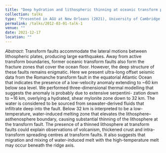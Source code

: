 ```yaml
---
title: "Deep hydration and lithospheric thinning at oceanic transform plate boundary"
collection: talks
type: "Presented in AGU at New Orleans (2021), University of Cambridge (2022), Chinese Academy of Geological Sciences (2022) and Conference on Earth System Science in Shanghai (in Chinese, 2023), University of Strasbourg (2024) and Ecole Normale Supérieure Paris (2024)"
permalink: /talks/2012-03-01-talk-1
venue: ""
date: 2021-12-17
location: ""
---
```

*Abstract*: Transform faults accommodate the lateral motions between lithospheric plates, producing large earthquakes. Away from active transform boundaries, former oceanic transform faults also form the fracture zones that cover the ocean floor. However, the deep structure of these faults remains enigmatic. Here we present ultra-long offset seismic data from the Romanche transform fault in the equatorial Atlantic Ocean that indicates the presence of a low-velocity anomaly extending to ~60 km below sea level. We performed three-dimensional thermal modelling that suggests the anomaly is probably due to extensive serpentini- zation down to ~16 km, overlying a hydrated, shear mylonite zone down to 32 km. The water is considered to be sourced from seawater-derived fluids that infiltrate deep into the fault. Below 32 km is interpreted to be a low-temperature, water-induced melting zone that elevates the lithosphere–asthenosphere boundary, causing substantial thinning of the lithosphere at the transform fault. The presence of a thinned lithosphere at transform faults could explain observations of volcanism, thickened crust and intra-transform spreading centres at transform faults. It also suggests that migration and mixing of water-induced melt with the high-temperature melt may occur beneath the ridge axis.
